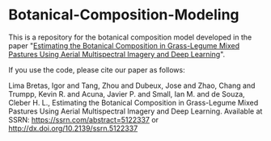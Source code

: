 # Botanical-Composition-Modeling
This is a repository for the botanical composition model developed in the paper "[Estimating the Botanical Composition in Grass-Legume Mixed Pastures Using Aerial Multispectral Imagery and Deep Learning](https://papers.ssrn.com/sol3/papers.cfm?abstract_id=5122337)".

If you use the code, please cite our paper as follows:

Lima Bretas, Igor and Tang, Zhou and Dubeux, Jose and Zhao, Chang and Trumpp, Kevin R. and Acuna, Javier P. and Small, Ian M. and de Souza, Cleber H. L., Estimating the Botanical Composition in Grass-Legume Mixed Pastures Using Aerial Multispectral Imagery and Deep Learning. Available at SSRN: https://ssrn.com/abstract=5122337 or http://dx.doi.org/10.2139/ssrn.5122337 
